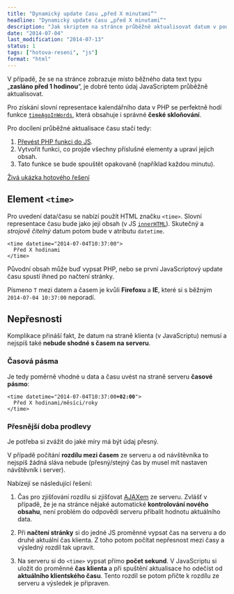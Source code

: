 ```yaml
---
title: "Dynamický update času „před X minutami“"
headline: "Dynamický update času „před X minutami“"
description: "Jak skriptem na stránce průběžně aktualisovat datum v podobě „zasláno před X minutami“."
date: "2014-07-04"
last_modification: "2014-07-13"
status: 1
tags: ["hotova-reseni", "js"]
format: "html"
---
```


<p>V případě, že se na stránce zobrazuje místo běžného data text typu „<b>zasláno před 1 hodinou</b>“, je dobré tento údaj JavaScriptem průběžně aktualisovat.</p>

<p>Pro získání slovní representace kalendářního data v PHP se perfektně hodí funkce <a href="https://github.com/fprochazka/nette-components/blob/master/TimeAgoInWords/Helpers.php"><code>timeAgoInWords</code></a>, která obsahuje i správné <b>české skloňování</b>.</p>

<p>Pro docílení průběžné aktualisace času stačí tedy:</p>

<ol>
  <li><a href="/php2js">Převést PHP funkci do JS</a>.</li>
  
  <li>Vytvořit funkci, co projde všechny příslušné elementy a upraví jejich obsah.</li>
  
  <li>Tato funkce se bude spouštět opakovaně (například každou minutu).</li>
</ol>

<p><a href="http://kod.djpw.cz/nleb">Živá ukázka hotového řešení</a></p>


<h2 id="time">Element <code>&lt;time></code></h2>

<p>Pro uvedení data/času se nabízí použít HTML značku <code>&lt;time></code>. Slovní representace času bude jako její obsah (v JS <a href="/innerhtml"><code>innerHTML</code></a>). Skutečný a <i>strojově čitelný</i> datum potom bude v atributu <code>datetime</code>.</p>

<pre><code>&lt;time datetime="2014-07-04T10:37:00">
  Před X hodinami
&lt;/time></code></pre>

<p>Původní obsah může buď vypsat PHP, nebo se první JavaScriptový update času spustí ihned po načtení stránky.</p>

<p>Písmeno <code>T</code> mezi datem a časem je kvůli <b>Firefoxu</b> a <b>IE</b>, které si s běžným <code>2014-07-04 10:37:00</code> neporadí.</p>


<h2 id="nepresnost">Nepřesnosti</h2>



<p>Komplikace přináší fakt, že datum na straně klienta (v JavaScriptu) nemusí a nejspíš také <b>nebude shodné s časem na serveru</b>.</p>

<h3 id="casova-pasma">Časová pásma</h3>

<p>Je tedy poměrně vhodné u data a času uvést na straně serveru <b>časové pásmo</b>:</p>

<pre><code>&lt;time datetime="2014-07-04T10:37:00<b>+02:00</b>">
  Před X hodinami/měsíci/roky
&lt;/time></code></pre>

<h3 id="presny-cas">Přesnější doba prodlevy</h3>

<p>Je potřeba si zvážit do jaké míry má být údaj přesný.</p>

<p>V případě počítání <b>rozdílu mezi časem</b> ze serveru a od návštěvníka to nejspíš žádná sláva nebude (přesný/stejný čas by musel mít nastaven návštěvník i server).</p>

<p>Nabízejí se následující řešení:</p>

<ol>
  <li>
    <p>Čas pro zjišťování rozdílu si zjišťovat <a href="/ajax">AJAXem</a> ze serveru. Zvlášť v případě, že je na stránce nějaké automatické <b>kontrolování nového obsahu</b>, není problém do odpovědi serveru přibalit hodnotu aktuálního data.</p>
  </li>
  
  <li>
    <p>Při <b>načtení stránky</b> si do jedné JS proměnné vypsat čas na serveru a do druhé aktuální čas klienta. Z toho potom počítat nepřesnost mezi časy a výsledný rozdíl tak upravit.</p>
  </li>
  
  <li>Na serveru si do <code>&lt;time></code> vypsat přímo <b>počet sekund</b>. V JavaScriptu si uložit do proměnné <b>čas klienta</b> a při spuštění aktualisace ho odečíst od <b>aktuálního klientského času</b>. Tento rozdíl se potom přičte k rozdílu ze serveru a výsledek je připraven.</li>
</ol>